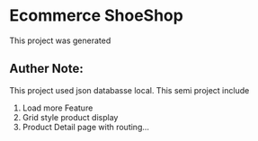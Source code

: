 # Ecommerce ShoeShop

This project was generated 

## Auther Note:
This project used json databasse local. This semi project include 
1. Load more Feature
2. Grid style product display
3. Product Detail page with routing...
